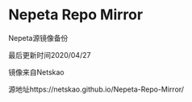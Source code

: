 # Nepeta Repo Mirror

Nepeta源镜像备份

最后更新时间2020/04/27

镜像来自Netskao

源地址https://netskao.github.io/Nepeta-Repo-Mirror/
